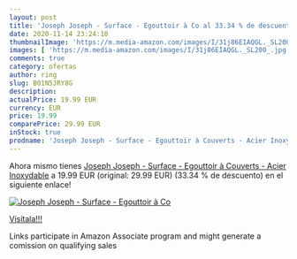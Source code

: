 ```yaml
---
layout: post
title: 'Joseph Joseph - Surface - Egouttoir à Co al 33.34 % de descuento'
date: 2020-11-14 23:24:18
thumbnailImage: 'https://m.media-amazon.com/images/I/31j86EIAQGL._SL200_.jpg'
images: [ 'https://m.media-amazon.com/images/I/31j86EIAQGL._SL200_.jpg' ]
comments: true
category: ofertas
author: ring
slug: B01N5JRY8G
description:
actualPrice: 19.99 EUR
currency: EUR
price: 19.99
comparePrice: 29.99 EUR
inStock: true
prodname: 'Joseph Joseph - Surface - Egouttoir à Couverts - Acier Inoxydable'
---
```


Ahora mismo tienes [Joseph Joseph - Surface - Egouttoir à Couverts - Acier Inoxydable](https://www.amazon.fr/dp/B01N5JRY8G/?tag=tolees0d-21) a 19.99 EUR (original: 29.99 EUR) (33.34 %  de descuento) en el siguiente enlace!

[![Joseph Joseph - Surface - Egouttoir à Co](https://m.media-amazon.com/images/I/31j86EIAQGL._SL200_.jpg)](https://www.amazon.fr/dp/B01N5JRY8G/?tag=tolees0d-21)

[Visítala!!!](https://www.amazon.fr/dp/B01N5JRY8G/?tag=tolees0d-21)

Links participate in Amazon Associate program and might generate a comission on qualifying sales
